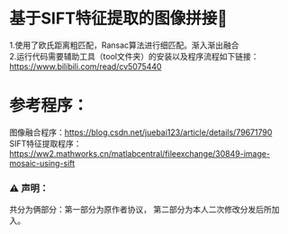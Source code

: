 # 基于SIFT特征提取的图像拼接:tada:
  1.使用了欧氏距离粗匹配，Ransac算法进行细匹配。渐入渐出融合  
  2.运行代码需要辅助工具（tool文件夹）的安装以及程序流程如下链接：  
  https://www.bilibili.com/read/cv5075440

# 参考程序：  
图像融合程序：https://blog.csdn.net/juebai123/article/details/79671790  
SIFT特征提取程序：https://ww2.mathworks.cn/matlabcentral/fileexchange/30849-image-mosaic-using-sift
### :warning:  声明：
共分为俩部分：第一部分为原作者协议， 第二部分为本人二次修改分发后所加入。

